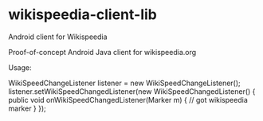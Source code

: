 wikispeedia-client-lib
======================

Android client for Wikispeedia

Proof-of-concept Android Java client for wikispeedia.org

Usage:

WikiSpeedChangeListener listener = new WikiSpeedChangeListener();
listener.setWikiSpeedChangedListener(new WikiSpeedChangedListener() {
  		public void onWikiSpeedChangedListener(Marker m) {
  		  // got wikispeedia marker
  		}
  	});
